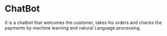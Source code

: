 # ChatBot
It is a chatbot that welcomes the customer, takes his orders and checks the payments by machine learning and natural Language processing.
